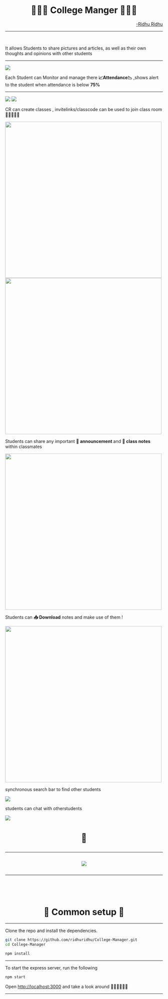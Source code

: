 
<h1 align="center">👩🏻‍🎓 College Manger 👨🏻‍🎓 </h1>
 <p align="right"><a align="center" href="https://github.com/ridhuridhu">-Ridhu Ridhu  </a>
<hr></p>
<br>
<p align="left"> It allows Students to share pictures and articles, as well as their own thoughts and opinions with other students   </p>
<hr>
<img  src="https://github.com/ridhuridhu/College-Manager/blob/master/screenshots/fest.png" >
<br>
<p align="left">Each Student can Monitor and manage there <b>📈Attendance📉</b> ,shows alert to the student when attendance is below <b>75%</b> </p>
<hr>
<p>
<img  src="https://github.com/ridhuridhu/College-Manager/blob/master/screenshots/peace.png"> 
<img src="https://github.com/ridhuridhu/College-Manager/blob/master/screenshots/nopeace.png">
</p>


<p align="left">CR can create classes , invitelinks/classcode can be used to join class room 👩🏻‍🤝‍🧑🏻 </p>
<img width="500px"  height="500px" src="https://github.com/ridhuridhu/College-Manager/blob/master/screenshots/createClass.png"/>
<br>
<img width="500px" height="500px" src="https://github.com/ridhuridhu/College-Manager/blob/master/screenshots/enterClass.png"/>
<br>
<p align='left'> Students can share any important <b>📢 announcement </b> and  <b>📝 class notes</b> within classmates  </p>
<img width="500px"  height="500px" src="https://github.com/ridhuridhu/College-Manager/blob/master/screenshots/classlog.png"/>
<br>
<p align="left">Students can <b>📥 Download</b> notes and make use of them !  </p>
<img width="500px" height="500px" src="https://github.com/ridhuridhu/College-Manager/blob/master/screenshots/downloadnotes.png"/>
<br>
<p align="left">synchronous search bar to find other students </p>
<img src="https://github.com/ridhuridhu/College-Manager/blob/master/screenshots/searchbarGif.gif">
<p align="left"> students can chat with otherstudents </p>
<img src="https://github.com/ridhuridhu/College-Manager/blob/master/screenshots/privateChat.png">
<br>

<h1 align="center"> 💙
 <hr>
 <img src="https://github.com/ridhuridhu/College-Manager/blob/master/screenshots/love.png">
<hr>
<br>
<h1 align="center">🔨 Common setup 🔨 </h1>
<hr>
<p>Clone the repo and install the dependencies.</p>

```bash
git clone https://github.com/ridhuridhu/College-Manager.git
cd College-Manager
```

```bash
npm install
```
<hr>
<p>
To start the express server, run the following
</p>

```bash
npm start 
```


Open [http://localhost:3000](http://localhost:3000) and take a look around 🚶🏻‍♀️🏃🏻‍♀️

<hr>
<br>
